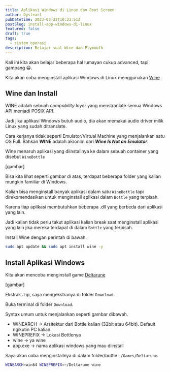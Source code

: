 ```yaml
---
title: Aplikasi Windows di Linux dan Boot Screen
author: Oystearl
pubDatetime: 2023-03-22T10:23:51Z
postSlug: install-app-windows-di-linux
featured: false
draft: true
tags:
  - sistem operasi
description: Belajar soal Wine dan Plymouth
---
```


Kali ini kita akan belajar beberapa hal lumayan cukup advanced, tapi gampang 😀.

Kita akan coba menginstall aplikasi Windows di Linux menggunakan [Wine](https://www.winehq.org/)

## Wine dan Install

WINE adalah sebuah _compability layer_ yang menstranlate semua Windows API menjadi POSIX API.

Jadi jika aplikasi Windows butuh audio, dia akan memakai audio driver milik Linux yang sudah ditranslate.

Cara kerjanya tidak seperti Emulator/Virtual Machine yang menjalankan satu OS Full. Bahkan **WINE** adalah akronim dari **_Wine Is Not an Emulator_**.

Wine menaruh aplikasi yang diinstallnya ke dalam sebuah container yang disebut `WineBottle`

[gambar]

Bisa kita lihat seperti gambar di atas, terdapat beberapa folder yang kalian mungkin familiar di Windows.

Kalian bisa menginstall banyak aplikasi dalam satu `WineBottle` tapi direkomendasikan untuk menginstall aplikasi dalam `Bottle` yang terpisah.

Karena tiap aplikasi membutuhkan beberapa .dll yang berbeda dari aplikasi yang lain.

Jadi kalian tidak perlu takut aplikasi kalian break saat menginstall aplikasi yang lain jika mereka terdapat di dalam `Bottle` yang terpisah.

Install Wine dengan perintah di bawah.

```bash
sudo apt update && sudo apt install wine -y
```

## Install Aplikasi Windows

Kita akan mencoba menginstall game [Deltarune](https://tobyfox.itch.io/deltarune)

[gambar]

Ekstrak .zip, saya mengekstranya di folder `Download`.

Buka terminal di folder `Download`.

Syntax umum untuk menjalankan seperti gambar dibawah.

+ WINEARCH -> Arsitektur dari Bottle kalian (32bit atau 64bit). Default ngikutin PC kalian.
+ WINEPREFIX -> Lokasi Bottlenya
+ wine -> ya wine
+ app.exe -> nama aplikasi windows yang mau diinstall

Saya akan coba menginstallnya di dalam folder/bottle `~/Games/Deltarune`.

```bash
WINEARCH=win64 WINEPREFIX=~/Deltarune wine 
```

